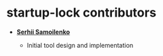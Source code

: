 startup-lock contributors
============================================

* **[Serhii Samoilenko](https://github.com/serhii-samoilenko)**

  * Initial tool design and implementation